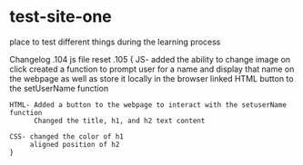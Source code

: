 # test-site-one
place to test different things during the learning process

Changelog
.104 js file reset
.105 {
    JS- added the ability to change image on click
        created a function to prompt user for a name and display that name on the webpage as well as store it locally in the browser
        linked HTML button to the setUserName function

    HTML- Added a button to the webpage to interact with the setuserName function
          Changed the title, h1, and h2 text content

    CSS- changed the color of h1
         aligned position of h2
    }